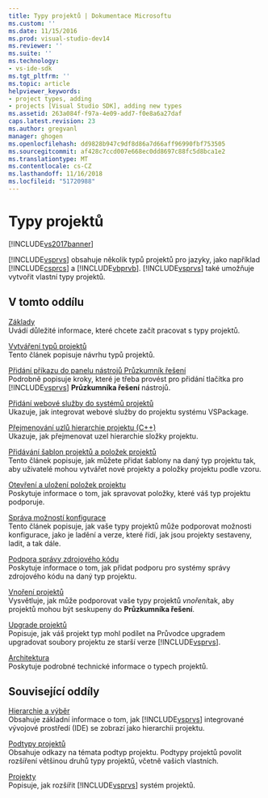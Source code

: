 ```yaml
---
title: Typy projektů | Dokumentace Microsoftu
ms.custom: ''
ms.date: 11/15/2016
ms.prod: visual-studio-dev14
ms.reviewer: ''
ms.suite: ''
ms.technology:
- vs-ide-sdk
ms.tgt_pltfrm: ''
ms.topic: article
helpviewer_keywords:
- project types, adding
- projects [Visual Studio SDK], adding new types
ms.assetid: 263a084f-f97a-4e09-add7-f0e8a6a27daf
caps.latest.revision: 23
ms.author: gregvanl
manager: ghogen
ms.openlocfilehash: dd9828b947c9df8d86a7d66aff96990fbf753505
ms.sourcegitcommit: af428c7ccd007e668ec0dd8697c88fc5d8bca1e2
ms.translationtype: MT
ms.contentlocale: cs-CZ
ms.lasthandoff: 11/16/2018
ms.locfileid: "51720988"
---
```

# <a name="project-types"></a>Typy projektů
[!INCLUDE[vs2017banner](../../includes/vs2017banner.md)]

[!INCLUDE[vsprvs](../../includes/vsprvs-md.md)] obsahuje několik typů projektů pro jazyky, jako například [!INCLUDE[csprcs](../../includes/csprcs-md.md)] a [!INCLUDE[vbprvb](../../includes/vbprvb-md.md)]. [!INCLUDE[vsprvs](../../includes/vsprvs-md.md)] také umožňuje vytvořit vlastní typy projektů.  
  
## <a name="in-this-section"></a>V tomto oddílu  
 [Základy](../../extensibility/internals/project-type-essentials.md)  
 Uvádí důležité informace, které chcete začít pracovat s typy projektů.  
  
 [Vytváření typů projektů](../../extensibility/internals/creating-project-types.md)  
 Tento článek popisuje návrhu typů projektů.  
  
 [Přidání příkazu do panelu nástrojů Průzkumník řešení](../../extensibility/adding-a-command-to-the-solution-explorer-toolbar.md)  
 Podrobně popisuje kroky, které je třeba provést pro přidání tlačítka pro [!INCLUDE[vsprvs](../../includes/vsprvs-md.md)] **Průzkumníka řešení** nástrojů.  
  
 [Přidání webové služby do systémů projektů](../../misc/adding-web-services-to-project-systems.md)  
 Ukazuje, jak integrovat webové služby do projektu systému VSPackage.  
  
 [Přejmenování uzlů hierarchie projektu (C++)](../../misc/renaming-project-hierarchy-nodes-cpp.md)  
 Ukazuje, jak přejmenovat uzel hierarchie složky projektu.  
  
 [Přidávání šablon projektů a položek projektů](../../extensibility/internals/adding-project-and-project-item-templates.md)  
 Tento článek popisuje, jak můžete přidat šablony na daný typ projektu tak, aby uživatelé mohou vytvářet nové projekty a položky projektu podle vzoru.  
  
 [Otevření a uložení položek projektu](../../extensibility/internals/opening-and-saving-project-items.md)  
 Poskytuje informace o tom, jak spravovat položky, které váš typ projektu podporuje.  
  
 [Správa možností konfigurace](../../extensibility/internals/managing-configuration-options.md)  
 Tento článek popisuje, jak vaše typy projektů může podporovat možnosti konfigurace, jako je ladění a verze, které řídí, jak jsou projekty sestaveny, ladit, a tak dále.  
  
 [Podpora správy zdrojového kódu](../../extensibility/internals/supporting-source-control.md)  
 Poskytuje informace o tom, jak přidat podporu pro systémy správy zdrojového kódu na daný typ projektu.  
  
 [Vnoření projektů](../../extensibility/internals/nesting-projects.md)  
 Vysvětluje, jak může podporovat vaše typy projektů *vnoření*tak, aby projektů mohou být seskupeny do **Průzkumníka řešení**.  
  
 [Upgrade projektů](../../extensibility/internals/upgrading-projects.md)  
 Popisuje, jak váš projekt typ mohl podílet na Průvodce upgradem upgradovat soubory projektu ze starší verze [!INCLUDE[vsprvs](../../includes/vsprvs-md.md)].  
  
 [Architektura](../../extensibility/internals/project-types-architecture.md)  
 Poskytuje podrobné technické informace o typech projektů.  
  
## <a name="related-sections"></a>Související oddíly  
 [Hierarchie a výběr](../../extensibility/internals/hierarchies-and-selection.md)  
 Obsahuje základní informace o tom, jak [!INCLUDE[vsprvs](../../includes/vsprvs-md.md)] integrované vývojové prostředí (IDE) se zobrazí jako hierarchii projektu.  
  
 [Podtypy projektů](../../extensibility/internals/project-subtypes.md)  
 Obsahuje odkazy na témata podtyp projektu. Podtypy projektů povolit rozšíření většinou druhů typy projektů, včetně vašich vlastních.  
  
 [Projekty](../../extensibility/internals/projects.md)  
 Popisuje, jak rozšířit [!INCLUDE[vsprvs](../../includes/vsprvs-md.md)] systém projektů.


